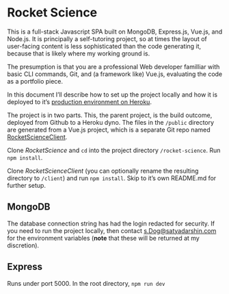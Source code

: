 # Rocket Science
This is a full-stack Javascript SPA built on MongoDB, Express.js, Vue.js, and Node.js. It is principally a self-tutoring project, so at times the layout of user-facing content is less sophisticated than the code generating it, because that is likely where my working ground is.

The presumption is that you are a professional Web developer familliar with basic CLI commands, Git, and (a framework like) Vue.js, evaluating the code as a portfolio piece. 

In this document I&rsquo;ll describe how to set up the project locally and how it is deployed to it&rsquo;s [production environment on Heroku](https://mercury-atlas.herokuapp.com/).

The project is in two parts. This, the parent project, is the build outcome, deployed from Github to a Heroku dyno. The files in the `/public` directory are generated from a Vue.js project, which is a separate Git repo named [RocketScienceClient](https://github.com/Satyadarshin/RocketScienceClient).

Clone *RocketScience* and `cd` into the project directory `/rocket-science`. Run `npm install`.  

Clone *RocketScienceClient* (you can optionally rename the resulting directory to `/client`) and run `npm install`. Skip to it&rsquo;s own README.md for further setup.

## MongoDB
The database connection string has had the login redacted for security. If you need to run the project locally, then  contact <s.Dog@satyadarshin.com> for the environment variables (**note** that these will be returned at my discretion).

## Express
Runs under port 5000. In the root directory, `npm run dev`



 